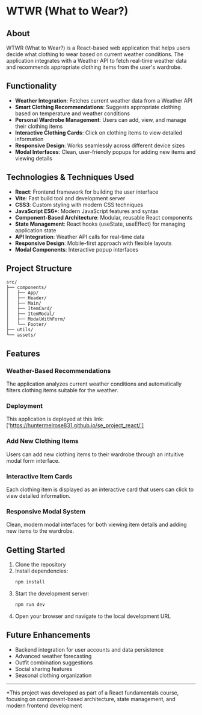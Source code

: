 # WTWR (What to Wear?)

## About

WTWR (What to Wear?) is a React-based web application that helps users decide what clothing to wear based on current weather conditions. The application integrates with a Weather API to fetch real-time weather data and recommends appropriate clothing items from the user's wardrobe.

## Functionality

- **Weather Integration**: Fetches current weather data from a Weather API
- **Smart Clothing Recommendations**: Suggests appropriate clothing based on temperature and weather conditions
- **Personal Wardrobe Management**: Users can add, view, and manage their clothing items
- **Interactive Clothing Cards**: Click on clothing items to view detailed information
- **Responsive Design**: Works seamlessly across different device sizes
- **Modal Interfaces**: Clean, user-friendly popups for adding new items and viewing details

## Technologies & Techniques Used

- **React**: Frontend framework for building the user interface
- **Vite**: Fast build tool and development server
- **CSS3**: Custom styling with modern CSS techniques
- **JavaScript ES6+**: Modern JavaScript features and syntax
- **Component-Based Architecture**: Modular, reusable React components
- **State Management**: React hooks (useState, useEffect) for managing application state
- **API Integration**: Weather API calls for real-time data
- **Responsive Design**: Mobile-first approach with flexible layouts
- **Modal Components**: Interactive popup interfaces

## Project Structure

```
src/
├── components/
│   ├── App/
│   ├── Header/
│   ├── Main/
│   ├── ItemCard/
│   ├── ItemModal/
│   ├── ModalWithForm/
│   └── Footer/
├── utils/
└── assets/
```

## Features

### Weather-Based Recommendations

The application analyzes current weather conditions and automatically filters clothing items suitable for the weather.

### Deployment

This application is deployed at this link: ['https://huntermelrose831.github.io/se_project_react/']

### Add New Clothing Items

Users can add new clothing items to their wardrobe through an intuitive modal form interface.

### Interactive Item Cards

Each clothing item is displayed as an interactive card that users can click to view detailed information.

### Responsive Modal System

Clean, modern modal interfaces for both viewing item details and adding new items to the wardrobe.

## Getting Started

1. Clone the repository
2. Install dependencies:
   ```bash
   npm install
   ```
3. Start the development server:
   ```bash
   npm run dev
   ```
4. Open your browser and navigate to the local development URL

## Future Enhancements

- Backend integration for user accounts and data persistence
- Advanced weather forecasting
- Outfit combination suggestions
- Social sharing features
- Seasonal clothing organization

---

\*This project was developed as part of a React fundamentals course, focusing on component-based architecture, state management, and modern frontend development
